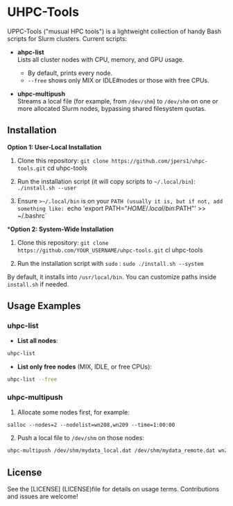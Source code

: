 # UHPC-Tools

UPPC-Tools ("musual HPC tools") is a lightweight collection of handy Bash scripts for Slurm clusters. Current scripts:

- **ahpc-list**   
  Lists all cluster nodes with CPU, memory, and GPU usage.  
   - By default, prints every node.  
   - `--free` shows only MIX or IDLE#nodes or those with free CPUs.

- **uhpc-multipush**   
  Streams a local file (for example, from `/dev/shm`) to `/dev/shm` on one or more allocated Slurm nodes, bypassing shared filesystem quotas.

## Installation

**Option 1: User-Local Installation**

1. Clone this repository:
    `git clone https://github.com/jpers1/uhpc-tools.git`
    cd uhpc-tools

2. Run the installation script (it will copy scripts to `~/.local/bin`):
    `./install.sh --user`

3. Ensure `>~/.local/bin` is on your `PATH (usually it is, but if not, add something like:
    `echo 'export PATH="$HOME/.local/bin:$PATH"' >> ~/.bashrc`

***Option 2: System-Wide Installation**

1. Clone this repository:
    `git clone https://github.com/YOUR_USERNAME/uhpc-tools.git`
    cl uhpc-tools

2. Run the installation script with `sudo` :
    `sudo ./install.sh --system`

By default, it installs into `/usr/local/bin`. You can customize paths inside `install.sh` if needed.


## Usage Examples
### uhpc-list
- **List all nodes**:
```bash
uhpc-list
```

- **List only free nodes** (MIX, IDLE, or free CPUs):

```bash
uhpc-list --free
```

### uhpc-multipush
1. Allocate some nodes first, for example:
```ash
salloc --nodes=2 --nodelist=wn208,wn209 --time=1:00:00
```

2. Push a local file to `/dev/shm` on those nodes:

```bash
uhpc-multipush /dev/shm/mydata_local.dat /dev/shm/mydata_remote.dat wn208,wn209
```

## License

See the [LICENSE] (LICENSE)file for details on usage terms. Contributions and issues are welcome!
